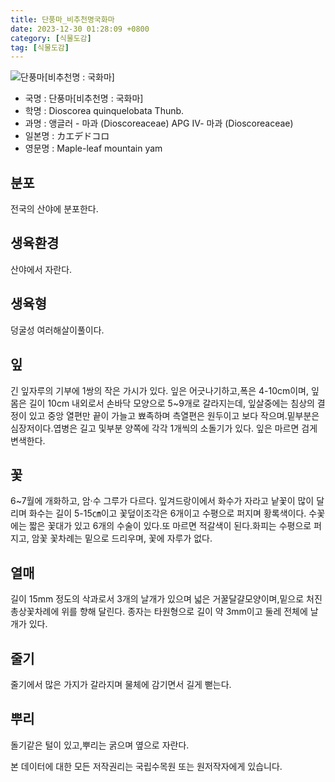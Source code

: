 ```yaml
---
title: 단풍마_비추천명국화마
date: 2023-12-30 01:28:09 +0800
category: [식물도감]
tag: [식물도감]
---
```




![단풍마[비추천명 : 국화마]](/fileUpload/plants/basic/Dioscoreaceae/Dioscorea/6182/1_th2.JPG)
- 국명 : 단풍마[비추천명 : 국화마]
- 학명 : Dioscorea quinquelobata Thunb.
- 과명 : 앵글러 - 마과 (Dioscoreaceae) APG Ⅳ- 마과 (Dioscoreaceae)
- 일본명 : カエデドコロ
- 영문명 : Maple-leaf mountain yam


## 분포
전국의 산야에 분포한다.
## 생육환경
산야에서 자란다.
## 생육형
덩굴성 여러해살이풀이다.
## 잎
긴 잎자루의 기부에 1쌍의 작은 가시가 있다. 잎은 어긋나기하고,폭은 4-10cm이며, 잎몸은 길이 10cm 내외로서 손바닥 모양으로 5~9개로 갈라지는데, 잎살중에는 침상의 결정이 있고 중앙 열편만 끝이 가늘고 뾰족하며 측열편은 원두이고 보다 작으며.밑부분은 심장저이다.엽병은 길고 및부분 양쪽에 각각 1개씩의 소돌기가 있다.  잎은 마르면 검게 변색한다.
## 꽃
6~7월에 개화하고, 암·수 그루가 다르다. 잎겨드랑이에서 화수가 자라고 낱꽃이 많이 달리며 화수는 길이 5-15㎝이고 꽃덮이조각은 6개이고 수평으로 퍼지며 황록색이다. 수꽃에는 짧은 꽃대가 있고 6개의 수술이 있다.또 마르면 적갈색이 된다.화피는 수평으로 퍼지고,  암꽃 꽃차례는 밑으로 드리우며, 꽃에 자루가 없다.
## 열매
길이 15mm 정도의 삭과로서 3개의 날개가 있으며 넓은 거꿀달걀모양이며,밑으로 처진 총상꽃차례에 위를 향해 달린다.  종자는 타원형으로 길이 약 3mm이고 둘레 전체에 날개가 있다.
## 줄기
줄기에서 많은 가지가 갈라지며 물체에 감기면서 길게 뻗는다.
## 뿌리
돌기같은 털이 있고,뿌리는 굵으며 옆으로 자란다.






본 데이터에 대한 모든 저작권리는 국립수목원 또는 원저작자에게 있습니다.
